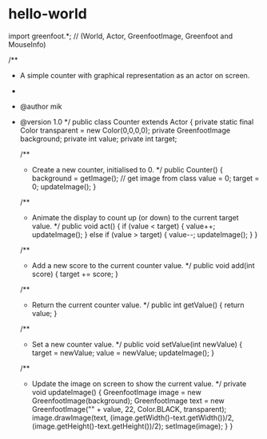 # hello-world
import greenfoot.*;  // (World, Actor, GreenfootImage, Greenfoot and MouseInfo)


/**
 * A simple counter with graphical representation as an actor on screen.
 * 
 * @author mik
 * @version 1.0
 */
public class Counter extends Actor
{
    private static final Color transparent = new Color(0,0,0,0);
    private GreenfootImage background;
    private int value;
    private int target;

    /**
     * Create a new counter, initialised to 0.
     */
    public Counter()
    {
        background = getImage();  // get image from class
        value = 0;
        target = 0;
        updateImage();
    }
    
    /**
     * Animate the display to count up (or down) to the current target value.
     */
    public void act() 
    {
        if (value < target) {
            value++;
            updateImage();
        }
        else if (value > target) {
            value--;
            updateImage();
        }
    }

    /**
     * Add a new score to the current counter value.
     */
    public void add(int score)
    {
        target += score;
    }

    /**
     * Return the current counter value.
     */
    public int getValue()
    {
        return value;
    }

    /**
     * Set a new counter value.
     */
    public void setValue(int newValue)
    {
        target = newValue;
        value = newValue;
        updateImage();
    }

    /**
     * Update the image on screen to show the current value.
     */
    private void updateImage()
    {
        GreenfootImage image = new GreenfootImage(background);
        GreenfootImage text = new GreenfootImage("" + value, 22, Color.BLACK, transparent);
        image.drawImage(text, (image.getWidth()-text.getWidth())/2, 
                        (image.getHeight()-text.getHeight())/2);
        setImage(image);
    }
}

